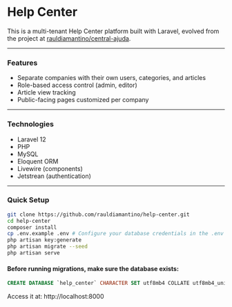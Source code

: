 # Help Center

This is a multi-tenant Help Center platform built with Laravel, evolved from the project at [rauldiamantino/central-ajuda](https://github.com/rauldiamantino/central-ajuda).

---

### Features

- Separate companies with their own users, categories, and articles  
- Role-based access control (admin, editor)  
- Article view tracking  
- Public-facing pages customized per company  

---

### Technologies

- Laravel 12  
- PHP
- MySQL
- Eloquent ORM
- Livewire (components)
- Jetstrean (authentication)

---

### Quick Setup

```bash
git clone https://github.com/rauldiamantino/help-center.git
cd help-center
composer install
cp .env.example .env # Configure your database credentials in the .env file
php artisan key:generate
php artisan migrate --seed
php artisan serve
```

#### Before running migrations, make sure the database exists:

```sql
CREATE DATABASE `help_center` CHARACTER SET utf8mb4 COLLATE utf8mb4_unicode_ci;
```

Access it at: http://localhost:8000
